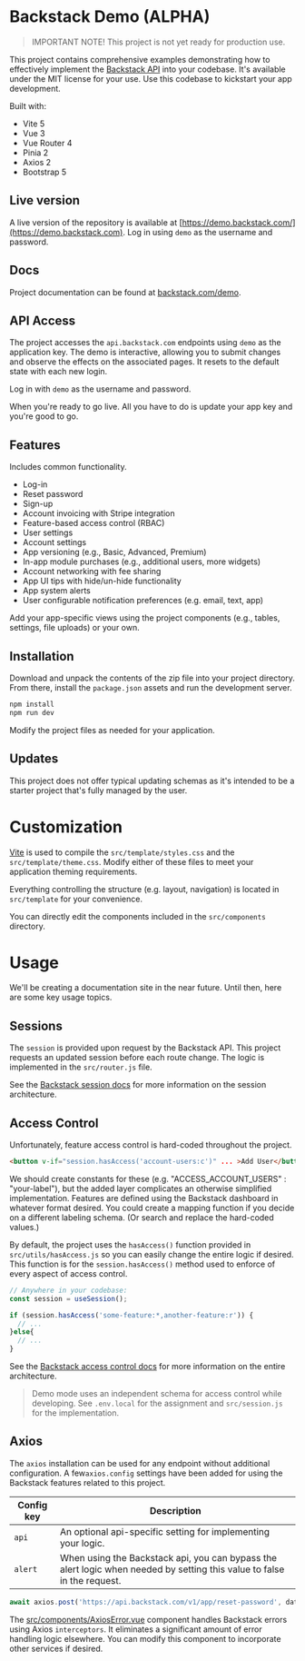 # Backstack Demo (ALPHA)

> IMPORTANT NOTE! This project is not yet ready for production use.

This project contains comprehensive examples demonstrating how to effectively implement the [Backstack API](https://backstack.com) into your codebase. It's available under the MIT license for your use. Use this codebase to kickstart your app development.

Built with:

- Vite 5
- Vue 3
- Vue Router 4
- Pinia 2
- Axios 2
- Bootstrap 5

## Live version

A live version of the repository is available at [https://demo.backstack.com/](https://demo.backstack.com). Log in using `demo` as the username and password.

## Docs

Project documentation can be found at [backstack.com/demo](https://backstack.com/docs/demo).

## API Access

The project accesses the `api.backstack.com` endpoints using `demo` as the application key. The demo is interactive, allowing you to submit changes and observe the effects on the associated pages. It resets to the default state with each new login. 

Log in with `demo` as the username and password. 

When you're ready to go live. All you have to do is update your app key and you're good to go.


## Features

Includes common functionality.

- Log-in
- Reset password
- Sign-up
- Account invoicing with Stripe integration
- Feature-based access control (RBAC)
- User settings
- Account settings
- App versioning (e.g., Basic, Advanced, Premium)
- In-app module purchases (e.g., additional users, more widgets)
- Account networking with fee sharing
- App UI tips with hide/un-hide functionality
- App system alerts
- User configurable notification preferences (e.g. email, text, app)

 Add your app-specific views using the project components (e.g., tables, settings, file uploads) or your own.

## Installation

Download and unpack the contents of the zip file into your project directory. From there, install the `package.json` assets and run the development server.

```sh
npm install
npm run dev
```

Modify the project files as needed for your application.

## Updates

This project does not offer typical updating schemas as it's intended to be a starter project that's fully managed by the user.

# Customization

[Vite](https://vitejs.dev/) is used to compile the `src/template/styles.css` and the `src/template/theme.css`. Modify either of these files to meet your application theming requirements.

Everything controlling the structure (e.g. layout, navigation) is located in `src/template` for your convenience.

You can directly edit the components included in the `src/components` directory.


# Usage

We'll be creating a documentation site in the near future. Until then, here are some key usage topics.

## Sessions

The `session` is provided upon request by the Backstack API. This project requests an updated session before each route change. The logic is implemented in the `src/router.js` file.

See the [Backstack session docs](https://backstack.com/guide/sessions.html) for more information on the session architecture.

## Access Control


Unfortunately, feature access control is hard-coded throughout the project. 

```html
<button v-if="session.hasAccess('account-users:c')" ... >Add User</button>
```

We should create constants for these (e.g. "ACCESS_ACCOUNT_USERS" : "your-label"), but the added layer complicates an otherwise simplified implementation. Features are defined using the Backstack dashboard in whatever format desired. You could create a mapping function if you decide on a different labeling schema. (Or search and replace the hard-coded values.)

By default, the project uses the `hasAccess()` function provided in `src/utils/hasAccess.js` so you can easily change the entire logic if desired. This function is for the `session.hasAccess()` method used to enforce of every aspect of access control.

```js
// Anywhere in your codebase:
const session = useSession();

if (session.hasAccess('some-feature:*,another-feature:r')) {
  // ...
}else{
  // ...
}
```


See the [Backstack access control docs](https://backstack.com/guide/access-control.html) for 
more information on the entire architecture.

> Demo mode uses an independent schema for access control while developing. See `.env.local` for the assignment and `src/session.js` for the implementation.

## Axios

The `axios` installation can be used for any endpoint without additional configuration. A few`axios.config` settings have been added for using the Backstack features related to this project.

| Config key | Description                                                                                                             |
| ---------- | ----------------------------------------------------------------------------------------------------------------------- |
| `api`      | An optional api-specific setting for implementing your logic.                                                           |
| `alert`    | When using the Backstack api, you can bypass the alert logic when needed by setting this value to false in the request. |

```js
await axios.post('https://api.backstack.com/v1/app/reset-password', data, { api: 'backstack' }) ...
```

The [src/components/AxiosError.vue](https://github.com/deloachtech/backstack-demo/blob/main/src/components/AxiosError.vue) component handles Backstack errors using Axios `interceptors`. It eliminates a significant amount of error handling logic elsewhere. You can modify this component to incorporate other services if desired.

